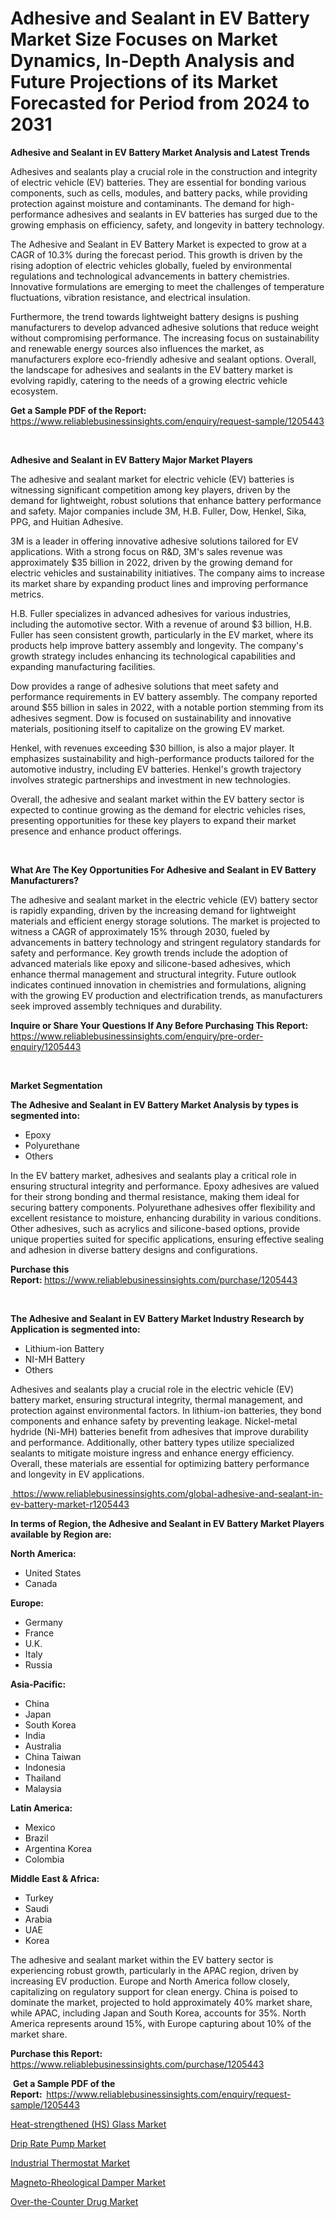 <p><h1>Adhesive and Sealant in EV Battery Market Size Focuses on Market Dynamics, In-Depth Analysis and Future Projections of its Market Forecasted for Period from 2024 to 2031</h1></p><p><strong>Adhesive and Sealant in EV Battery Market Analysis and Latest Trends</strong></p>
<p><p>Adhesives and sealants play a crucial role in the construction and integrity of electric vehicle (EV) batteries. They are essential for bonding various components, such as cells, modules, and battery packs, while providing protection against moisture and contaminants. The demand for high-performance adhesives and sealants in EV batteries has surged due to the growing emphasis on efficiency, safety, and longevity in battery technology.</p><p>The Adhesive and Sealant in EV Battery Market is expected to grow at a CAGR of 10.3% during the forecast period. This growth is driven by the rising adoption of electric vehicles globally, fueled by environmental regulations and technological advancements in battery chemistries. Innovative formulations are emerging to meet the challenges of temperature fluctuations, vibration resistance, and electrical insulation.</p><p>Furthermore, the trend towards lightweight battery designs is pushing manufacturers to develop advanced adhesive solutions that reduce weight without compromising performance. The increasing focus on sustainability and renewable energy sources also influences the market, as manufacturers explore eco-friendly adhesive and sealant options. Overall, the landscape for adhesives and sealants in the EV battery market is evolving rapidly, catering to the needs of a growing electric vehicle ecosystem.</p></p>
<p><strong>Get a Sample PDF of the Report:&nbsp;</strong> <a href="https://www.reliablebusinessinsights.com/enquiry/request-sample/1205443?utm_campaign=1109&utm_medium=2&utm_source=Github&utm_content=ia&utm_term=16102024&utm_id=adhesive-and-sealant-in-ev-battery">https://www.reliablebusinessinsights.com/enquiry/request-sample/1205443</a></p>
<p>&nbsp;</p>
<p><strong>Adhesive and Sealant in EV Battery Major Market Players</strong></p>
<p><p>The adhesive and sealant market for electric vehicle (EV) batteries is witnessing significant competition among key players, driven by the demand for lightweight, robust solutions that enhance battery performance and safety. Major companies include 3M, H.B. Fuller, Dow, Henkel, Sika, PPG, and Huitian Adhesive.</p><p>3M is a leader in offering innovative adhesive solutions tailored for EV applications. With a strong focus on R&D, 3M's sales revenue was approximately $35 billion in 2022, driven by the growing demand for electric vehicles and sustainability initiatives. The company aims to increase its market share by expanding product lines and improving performance metrics.</p><p>H.B. Fuller specializes in advanced adhesives for various industries, including the automotive sector. With a revenue of around $3 billion, H.B. Fuller has seen consistent growth, particularly in the EV market, where its products help improve battery assembly and longevity. The company's growth strategy includes enhancing its technological capabilities and expanding manufacturing facilities.</p><p>Dow provides a range of adhesive solutions that meet safety and performance requirements in EV battery assembly. The company reported around $55 billion in sales in 2022, with a notable portion stemming from its adhesives segment. Dow is focused on sustainability and innovative materials, positioning itself to capitalize on the growing EV market.</p><p>Henkel, with revenues exceeding $30 billion, is also a major player. It emphasizes sustainability and high-performance products tailored for the automotive industry, including EV batteries. Henkel's growth trajectory involves strategic partnerships and investment in new technologies.</p><p>Overall, the adhesive and sealant market within the EV battery sector is expected to continue growing as the demand for electric vehicles rises, presenting opportunities for these key players to expand their market presence and enhance product offerings.</p></p>
<p>&nbsp;</p>
<p><strong>What Are The Key Opportunities For Adhesive and Sealant in EV Battery Manufacturers?</strong></p>
<p><p>The adhesive and sealant market in the electric vehicle (EV) battery sector is rapidly expanding, driven by the increasing demand for lightweight materials and efficient energy storage solutions. The market is projected to witness a CAGR of approximately 15% through 2030, fueled by advancements in battery technology and stringent regulatory standards for safety and performance. Key growth trends include the adoption of advanced materials like epoxy and silicone-based adhesives, which enhance thermal management and structural integrity. Future outlook indicates continued innovation in chemistries and formulations, aligning with the growing EV production and electrification trends, as manufacturers seek improved assembly techniques and durability.</p></p>
<p><strong>Inquire or Share Your Questions If Any Before Purchasing This Report:</strong> <a href="https://www.reliablebusinessinsights.com/enquiry/pre-order-enquiry/1205443?utm_campaign=1109&utm_medium=2&utm_source=Github&utm_content=ia&utm_term=16102024&utm_id=adhesive-and-sealant-in-ev-battery">https://www.reliablebusinessinsights.com/enquiry/pre-order-enquiry/1205443</a></p>
<p>&nbsp;</p>
<p><strong>Market Segmentation</strong></p>
<p><strong>The Adhesive and Sealant in EV Battery Market Analysis by types is segmented into:</strong></p>
<p><ul><li>Epoxy</li><li>Polyurethane</li><li>Others</li></ul></p>
<p><p>In the EV battery market, adhesives and sealants play a critical role in ensuring structural integrity and performance. Epoxy adhesives are valued for their strong bonding and thermal resistance, making them ideal for securing battery components. Polyurethane adhesives offer flexibility and excellent resistance to moisture, enhancing durability in various conditions. Other adhesives, such as acrylics and silicone-based options, provide unique properties suited for specific applications, ensuring effective sealing and adhesion in diverse battery designs and configurations.</p></p>
<p><strong>Purchase this Report:&nbsp;</strong><a href="https://www.reliablebusinessinsights.com/purchase/1205443?utm_campaign=1109&utm_medium=2&utm_source=Github&utm_content=ia&utm_term=16102024&utm_id=adhesive-and-sealant-in-ev-battery">https://www.reliablebusinessinsights.com/purchase/1205443</a></p>
<p>&nbsp;</p>
<p><strong>The Adhesive and Sealant in EV Battery Market Industry Research by Application is segmented into:</strong></p>
<p><ul><li>Lithium-ion Battery</li><li>NI-MH Battery</li><li>Others</li></ul></p>
<p><p>Adhesives and sealants play a crucial role in the electric vehicle (EV) battery market, ensuring structural integrity, thermal management, and protection against environmental factors. In lithium-ion batteries, they bond components and enhance safety by preventing leakage. Nickel-metal hydride (Ni-MH) batteries benefit from adhesives that improve durability and performance. Additionally, other battery types utilize specialized sealants to mitigate moisture ingress and enhance energy efficiency. Overall, these materials are essential for optimizing battery performance and longevity in EV applications.</p></p>
<p><a href="https://www.reliablebusinessinsights.com/global-adhesive-and-sealant-in-ev-battery-market-r1205443?utm_campaign=1109&utm_medium=2&utm_source=Github&utm_content=ia&utm_term=16102024&utm_id=adhesive-and-sealant-in-ev-battery">&nbsp;https://www.reliablebusinessinsights.com/global-adhesive-and-sealant-in-ev-battery-market-r1205443</a></p>
<p><strong>In terms of Region, the Adhesive and Sealant in EV Battery Market Players available by Region are:</strong></p>
<p>
    <p> <strong> North America: </strong>
        <ul>
            <li>United States</li>
            <li>Canada</li>
        </ul>
        </p> 
    <p> <strong> Europe: </strong>
        <ul>
            <li>Germany</li>
            <li>France</li>
            <li>U.K.</li>
            <li>Italy</li>
            <li>Russia</li>
        </ul>
        </p> 
    <p> <strong> Asia-Pacific: </strong>
        <ul>
            <li>China</li>
            <li>Japan</li>
            <li>South Korea</li>
            <li>India</li>
            <li>Australia</li>
            <li>China Taiwan</li>
            <li>Indonesia</li>
            <li>Thailand</li>
            <li>Malaysia</li>
        </ul>
        </p> 
    <p> <strong> Latin America: </strong>
        <ul>
            <li>Mexico</li>
            <li>Brazil</li>
            <li>Argentina Korea</li>
            <li>Colombia</li>
        </ul>
        </p> 
    <p> <strong> Middle East & Africa: </strong>
        <ul>
            <li>Turkey</li>
            <li>Saudi</li>
            <li>Arabia</li>
            <li>UAE</li>
            <li>Korea</li>
        </ul>
    </p>
    </p>
<p><p>The adhesive and sealant market within the EV battery sector is experiencing robust growth, particularly in the APAC region, driven by increasing EV production. Europe and North America follow closely, capitalizing on regulatory support for clean energy. China is poised to dominate the market, projected to hold approximately 40% market share, while APAC, including Japan and South Korea, accounts for 35%. North America represents around 15%, with Europe capturing about 10% of the market share.</p></p>
<p><strong>Purchase this Report: </strong><a href="https://www.reliablebusinessinsights.com/purchase/1205443?utm_campaign=1109&utm_medium=2&utm_source=Github&utm_content=ia&utm_term=16102024&utm_id=adhesive-and-sealant-in-ev-battery">https://www.reliablebusinessinsights.com/purchase/1205443</a></p>
<p>&nbsp;<strong>Get a Sample PDF of the Report:&nbsp;&nbsp;</strong><a href="https://www.reliablebusinessinsights.com/enquiry/request-sample/1205443?utm_campaign=1109&utm_medium=2&utm_source=Github&utm_content=ia&utm_term=16102024&utm_id=adhesive-and-sealant-in-ev-battery">https://www.reliablebusinessinsights.com/enquiry/request-sample/1205443</a></p>
<p><strong></strong></p>
<p><p><a href="https://github.com/cliffxbwergin/Market-Research-Report-List-1/blob/main/heat-strengthened-hs-glass-market.md?utm_campaign=1109&utm_medium=2&utm_source=Github&utm_content=ia&utm_term=16102024&utm_id=adhesive-and-sealant-in-ev-battery">Heat-strengthened (HS) Glass Market</a></p><p><a href="https://www.linkedin.com/pulse/drip-rate-pump-market-consolidation-impact-structure-2024-2031-nvrze?trk=public_post_embed_feed-article-content&utm_campaign=1109&utm_medium=2&utm_source=Github&utm_content=ia&utm_term=16102024&utm_id=adhesive-and-sealant-in-ev-battery">Drip Rate Pump Market</a></p><p><a href="https://issuu.com/reportprime-2/docs/industrial-thermostat-market-size-2_e7f452721574c1?utm_campaign=1109&utm_medium=2&utm_source=Github&utm_content=ia&utm_term=16102024&utm_id=adhesive-and-sealant-in-ev-battery">Industrial Thermostat Market</a></p><p><a href="https://github.com/DRIVERKAPAUL/Market-Research-Report-List-1/blob/main/magneto-rheological-damper-market.md?utm_campaign=1109&utm_medium=2&utm_source=Github&utm_content=ia&utm_term=16102024&utm_id=adhesive-and-sealant-in-ev-battery">Magneto-Rheological Damper Market</a></p><p><a href="https://www.linkedin.com/pulse/over-the-counter-drug-market-global-share-ranking-overall-ywrde?trk=public_post_embed_feed-article-content&utm_campaign=1109&utm_medium=2&utm_source=Github&utm_content=ia&utm_term=16102024&utm_id=adhesive-and-sealant-in-ev-battery">Over-the-Counter Drug Market</a></p></p>